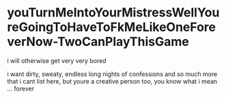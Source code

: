 # youTurnMeIntoYourMistressWellYoureGoingToHaveToFkMeLikeOneForeverNow-TwoCanPlayThisGame

i will otherwise get very very bored

i want dirty, sweaty, endless long nights of confessions and so much more that i cant list here, but youre a creative person too, you know what i mean ... forever
